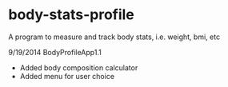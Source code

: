 body-stats-profile
==================

A program to measure and track body stats, i.e. weight, bmi, etc

9/19/2014  BodyProfileApp1.1  
  - Added body composition calculator
  - Added menu for user choice

